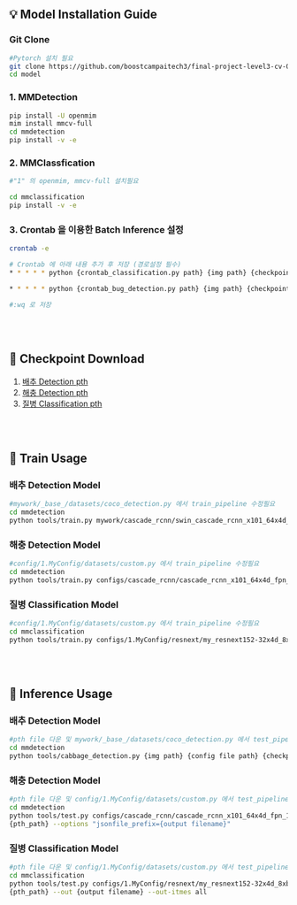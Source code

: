 ## :bulb: Model Installation Guide

### Git Clone
```bash
#Pytorch 설치 필요
git clone https://github.com/boostcampaitech3/final-project-level3-cv-01.git
cd model
```

### 1. MMDetection 
```bash
pip install -U openmim
mim install mmcv-full
cd mmdetection
pip install -v -e 
```

### 2. MMClassfication
```bash
#"1" 의 openmim, mmcv-full 설치필요

cd mmclassification
pip install -v -e 
```

### 3. Crontab 을 이용한 Batch Inference 설정
```bash
crontab -e

# Crontab 에 아래 내용 추가 후 저장 (경로설정 필수)
* * * * * python {crontab_classification.py path} {img path} {checkpoint pth path}

* * * * * python {crontab_bug_detection.py path} {img path} {checkpoint pth path}

#:wq 로 저장
```

<br>
<br>


## :file_folder: Checkpoint Download


1. [배추 Detection pth](https://drive.google.com/file/d/1I50u2QwuEDl7U2lL5DaIBYNFNqKFLQMN/view?usp=sharing)
2. [해충 Detection pth](https://drive.google.com/file/d/1vVC38mZDHUqYGZEhVeYePIpCbWcwn3Rl/view?usp=sharing)
3. [질병 Classification pth](https://drive.google.com/file/d/1tRxeN1ahd5aGez7EDBYGYN3QykBbXMgy/view?usp=sharing)

<br>
<br>


## :notebook: Train Usage

### 배추 Detection Model
```bash
#mywork/_base_/datasets/coco_detection.py 에서 train_pipeline 수정필요
cd mmdetection
python tools/train.py mywork/cascade_rcnn/swin_cascade_rcnn_x101_64x4d_fpn_20e_coco.py
```


### 해충 Detection Model
```bash
#config/1.MyConfig/datasets/custom.py 에서 train_pipeline 수정필요
cd mmdetection
python tools/train.py configs/cascade_rcnn/cascade_rcnn_x101_64x4d_fpn_1x_coco.py

```

### 질병 Classification Model
```bash
#config/1.MyConfig/datasets/custom.py 에서 train_pipeline 수정필요 
cd mmclassification 
python tools/train.py configs/1.MyConfig/resnext/my_resnext152-32x4d_8xb32_in1k.py

```


<br>
<br>



## :notebook: Inference Usage

### 배추 Detection Model
```bash
#pth file 다운 및 mywork/_base_/datasets/coco_detection.py 에서 test_pipeline 수정필요
cd mmdetection
python tools/cabbage_detection.py {img path} {config file path} {checkpoint pth path} {save dir path}
```


### 해충 Detection Model
```bash
#pth file 다운 및 config/1.MyConfig/datasets/custom.py 에서 test_pipeline 수정필요
cd mmdetection
python tools/test.py configs/cascade_rcnn/cascade_rcnn_x101_64x4d_fpn_1x_coco.py \
{pth_path} --options "jsonfile_prefix={output filename}"
```

### 질병 Classification Model
```bash
#pth file 다운 및 config/1.MyConfig/datasets/custom.py 에서 test_pipeline 수정필요 
cd mmclassification
python tools/test.py configs/1.MyConfig/resnext/my_resnext152-32x4d_8xb32_in1k.py \
{pth_path} --out {output filename} --out-itmes all
```

